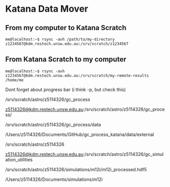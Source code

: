 # Katana Data Mover
## From my computer to Katana Scratch
```
me@localhost:~$ rsync -avh /path/to/my-directory z1234567@kdm.restech.unsw.edu.au:/srv/scratch/z1234567
```
## From Katana Scratch to my computer
```
me@localhost:~$ rsync -avh z1234567@kdm.restech.unsw.edu.au:/srv/scratch/my-remote-results /home/me
```

Dont forget about progress bar (i think -p, but check this)

/srv/scratch/astro/z5114326/gc_process

z5114326@kdm.restech.unsw.edu.au:/srv/scratch/astro/z5114326/gc_process/

/srv/scratch/astro/z5114326/gc_process/data

/Users/z5114326/Documents/GitHub/gc_process_katana/data/external

/srv/scratch/astro/z5114326

z5114326@kdm.restech.unsw.edu.au:/srv/scratch/astro/z5114326/gc_simulation_utilities

/srv/scratch/astro/z5114326/simulations/m12i/m12i_processed.hdf5

/Users/z5114326/Documents/simulations/m12i